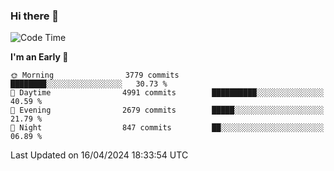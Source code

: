 ### Hi there 👋
<!--START_SECTION:waka-->
![Code Time](http://img.shields.io/badge/Code%20Time-615%20hrs%2046%20mins-blue)

**I'm an Early 🐤** 

```text
🌞 Morning                3779 commits        ████████░░░░░░░░░░░░░░░░░   30.73 % 
🌆 Daytime                4991 commits        ██████████░░░░░░░░░░░░░░░   40.59 % 
🌃 Evening                2679 commits        █████░░░░░░░░░░░░░░░░░░░░   21.79 % 
🌙 Night                  847 commits         ██░░░░░░░░░░░░░░░░░░░░░░░   06.89 % 
```



 Last Updated on 16/04/2024 18:33:54 UTC
<!--END_SECTION:waka-->

<!--
**BrianCurliss/BrianCurliss** is a ✨ _special_ ✨ repository because its `README.md` (this file) appears on your GitHub profile.

Here are some ideas to get you started:

- 🔭 I’m currently working on ...
- 🌱 I’m currently learning ...
- 👯 I’m looking to collaborate on ...
- 🤔 I’m looking for help with ...
- 💬 Ask me about ...
- 📫 How to reach me: ...
- 😄 Pronouns: ...
- ⚡ Fun fact: ...
-->
